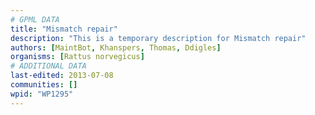 ```yaml
---
# GPML DATA
title: "Mismatch repair"
description: "This is a temporary description for Mismatch repair"
authors: [MaintBot, Khanspers, Thomas, Ddigles]
organisms: [Rattus norvegicus]
# ADDITIONAL DATA
last-edited: 2013-07-08
communities: []
wpid: "WP1295"
---
```

